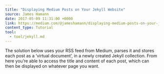 ```yaml
---
title: "Displaying Medium Posts on Your Jekyll Website"
source: James Hamann
date: 2017-05-09 11:31:00 +0000
link: https://medium.com/@jameshamann/displaying-medium-posts-on-your-jekyll-website-7eef230309e4
content_type: Tutorial
tool:
  - tool/jekyll.md
---
```

The solution below uses your RSS feed from Medium, parses it and stores each post as a ‘virtual document’, in a newly created Jekyll collection. From here you’re able to access the title and content of each post, which can then be displayed on whatever page you want.





